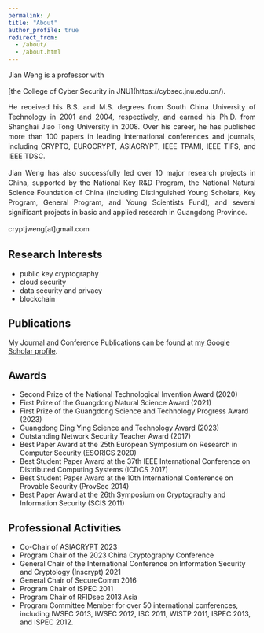 ```yaml
---
permalink: /
title: "About"
author_profile: true
redirect_from: 
  - /about/
  - /about.html
---
```


<p style="line-height:20px; text-align:justify;">Jian Weng is a professor with </p> [the College of Cyber Security in JNU](https://cybsec.jnu.edu.cn/). <p style="line-height:20px; text-align:justify;">He received his B.S. and M.S. degrees from South China University of Technology in 2001 and 2004, respectively, and earned his Ph.D. from Shanghai Jiao Tong University in 2008. Over his career, he has published more than 100 papers in leading international conferences and journals, including CRYPTO, EUROCRYPT, ASIACRYPT, IEEE TPAMI, IEEE TIFS, and IEEE TDSC.</p>   

<p style="line-height:20px; text-align:justify;">Jian Weng has also successfully led over 10 major research projects in China, supported by the National Key R&D Program, the National Natural Science Foundation of China (including Distinguished Young Scholars, Key Program, General Program, and Young Scientists Fund), and several significant projects in basic and applied research in Guangdong Province.</p>

<p style="line-height:20px; text-align:justify;">cryptjweng[at]gmail.com</p>

## Research Interests

+ public key cryptography
+ cloud security
+ data security and privacy
+ blockchain


## Publications

My Journal and Conference Publications can be found at [my Google Scholar profile](https://scholar.google.com/citations?user=7xRkSZAAAAAJ&hl=en).


## Awards

+ Second Prize of the National Technological Invention Award (2020)
+ First Prize of the Guangdong Natural Science Award (2021)
+ First Prize of the Guangdong Science and Technology Progress Award (2023)
+ Guangdong Ding Ying Science and Technology Award (2023)
+ Outstanding Network Security Teacher Award (2017)
+ Best Paper Award at the 25th European Symposium on Research in Computer Security (ESORICS 2020)
+ Best Student Paper Award at the 37th IEEE International Conference on Distributed Computing Systems (ICDCS 2017)
+ Best Student Paper Award at the 10th International Conference on Provable Security (ProvSec 2014)
+ Best Paper Award at the 26th Symposium on Cryptography and Information Security (SCIS 2011)


## Professional Activities

+ Co-Chair of ASIACRYPT 2023
+ Program Chair of the 2023 China Cryptography Conference
+ General Chair of the International Conference on Information Security and Cryptology (Inscrypt) 2021
+ General Chair of SecureComm 2016
+ Program Chair of ISPEC 2011
+ Program Chair of RFIDsec 2013 Asia
+ Program Committee Member for over 50 international conferences, including IWSEC 2013, IWSEC 2012, ISC 2011, WISTP 2011, ISPEC 2013, and ISPEC 2012.